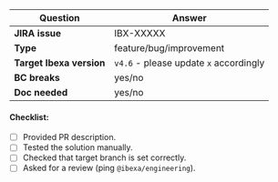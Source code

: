 | Question                                  | Answer
| ---------------------------------------- | ------------------
| **JIRA issue**                          | IBX-XXXXX
| **Type**                                   | feature/bug/improvement
| **Target Ibexa version** | `v4.6` - please update `x` accordingly
| **BC breaks**                          | yes/no
| **Doc needed**                       | yes/no

<!-- Replace this comment with Pull Request description -->

#### Checklist:
- [ ] Provided PR description.
- [ ] Tested the solution manually.
- [ ] Checked that target branch is set correctly.
- [ ] Asked for a review (ping `@ibexa/engineering`).
